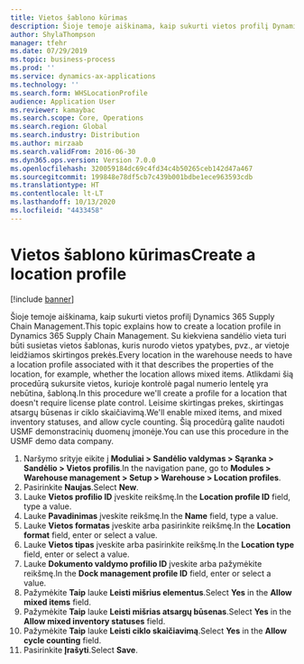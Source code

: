```yaml
---
title: Vietos šablono kūrimas
description: Šioje temoje aiškinama, kaip sukurti vietos profilį Dynamics 365 Supply Chain Management.
author: ShylaThompson
manager: tfehr
ms.date: 07/29/2019
ms.topic: business-process
ms.prod: ''
ms.service: dynamics-ax-applications
ms.technology: ''
ms.search.form: WHSLocationProfile
audience: Application User
ms.reviewer: kamaybac
ms.search.scope: Core, Operations
ms.search.region: Global
ms.search.industry: Distribution
ms.author: mirzaab
ms.search.validFrom: 2016-06-30
ms.dyn365.ops.version: Version 7.0.0
ms.openlocfilehash: 320059184dc69c4fd34c4b50265ceb142d47a467
ms.sourcegitcommit: 199848e78df5cb7c439b001bdbe1ece963593cdb
ms.translationtype: HT
ms.contentlocale: lt-LT
ms.lasthandoff: 10/13/2020
ms.locfileid: "4433458"
---
```

# <a name="create-a-location-profile"></a><span data-ttu-id="ea489-103">Vietos šablono kūrimas</span><span class="sxs-lookup"><span data-stu-id="ea489-103">Create a location profile</span></span>

[!include [banner](../../includes/banner.md)]

<span data-ttu-id="ea489-104">Šioje temoje aiškinama, kaip sukurti vietos profilį Dynamics 365 Supply Chain Management.</span><span class="sxs-lookup"><span data-stu-id="ea489-104">This topic explains how to create a location profile in Dynamics 365 Supply Chain Management.</span></span> <span data-ttu-id="ea489-105">Su kiekviena sandėlio vieta turi būti susietas vietos šablonas, kuris nurodo vietos ypatybes, pvz., ar vietoje leidžiamos skirtingos prekės.</span><span class="sxs-lookup"><span data-stu-id="ea489-105">Every location in the warehouse needs to have a location profile associated with it that describes the properties of the location, for example, whether the location allows mixed items.</span></span> <span data-ttu-id="ea489-106">Atlikdami šią procedūrą sukursite vietos, kurioje kontrolė pagal numerio lentelę yra nebūtina, šabloną.</span><span class="sxs-lookup"><span data-stu-id="ea489-106">In this procedure we'll create a profile for a location that doesn't require license plate control.</span></span> <span data-ttu-id="ea489-107">Leisime skirtingas prekes, skirtingas atsargų būsenas ir ciklo skaičiavimą.</span><span class="sxs-lookup"><span data-stu-id="ea489-107">We'll enable mixed items, and mixed inventory statuses, and allow cycle counting.</span></span> <span data-ttu-id="ea489-108">Šią procedūrą galite naudoti USMF demonstracinių duomenų įmonėje.</span><span class="sxs-lookup"><span data-stu-id="ea489-108">You can use this procedure in the USMF demo data company.</span></span>


1. <span data-ttu-id="ea489-109">Naršymo srityje eikite į **Moduliai > Sandėlio valdymas > Sąranka > Sandėlio > Vietos profilis**.</span><span class="sxs-lookup"><span data-stu-id="ea489-109">In the navigation pane, go to **Modules > Warehouse management > Setup > Warehouse > Location profiles**.</span></span>
2. <span data-ttu-id="ea489-110">Pasirinkite **Naujas**.</span><span class="sxs-lookup"><span data-stu-id="ea489-110">Select **New**.</span></span>
3. <span data-ttu-id="ea489-111">Lauke **Vietos profilio ID** įveskite reikšmę.</span><span class="sxs-lookup"><span data-stu-id="ea489-111">In the **Location profile ID** field, type a value.</span></span>
4. <span data-ttu-id="ea489-112">Lauke **Pavadinimas** įveskite reikšmę.</span><span class="sxs-lookup"><span data-stu-id="ea489-112">In the **Name** field, type a value.</span></span>
5. <span data-ttu-id="ea489-113">Lauke **Vietos formatas** įveskite arba pasirinkite reikšmę.</span><span class="sxs-lookup"><span data-stu-id="ea489-113">In the **Location format** field, enter or select a value.</span></span>
6. <span data-ttu-id="ea489-114">Lauke **Vietos tipas** įveskite arba pasirinkite reikšmę.</span><span class="sxs-lookup"><span data-stu-id="ea489-114">In the **Location type** field, enter or select a value.</span></span>
7. <span data-ttu-id="ea489-115">Lauke **Dokumento valdymo profilio ID** įveskite arba pažymėkite reikšmę.</span><span class="sxs-lookup"><span data-stu-id="ea489-115">In the **Dock management profile ID** field, enter or select a value.</span></span>
8. <span data-ttu-id="ea489-116">Pažymėkite **Taip** lauke **Leisti mišrius elementus**.</span><span class="sxs-lookup"><span data-stu-id="ea489-116">Select **Yes** in the **Allow mixed items** field.</span></span>
9. <span data-ttu-id="ea489-117">Pažymėkite **Taip** lauke **Leisti mišrias atsargų būsenas**.</span><span class="sxs-lookup"><span data-stu-id="ea489-117">Select **Yes** in the **Allow mixed inventory statuses** field.</span></span>
10. <span data-ttu-id="ea489-118">Pažymėkite **Taip** lauke **Leisti ciklo skaičiavimą**.</span><span class="sxs-lookup"><span data-stu-id="ea489-118">Select **Yes** in the **Allow cycle counting** field.</span></span>
11. <span data-ttu-id="ea489-119">Pasirinkite **Įrašyti**.</span><span class="sxs-lookup"><span data-stu-id="ea489-119">Select **Save**.</span></span>

